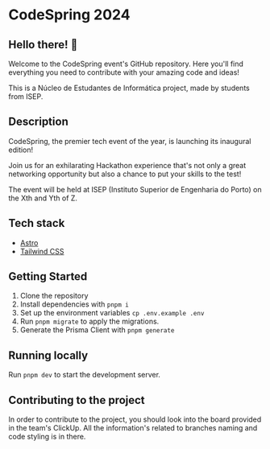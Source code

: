 # CodeSpring 2024

## Hello there! 👋

Welcome to the CodeSpring event's GitHub repository. Here you'll find everything you need to contribute with your amazing code and ideas!

This is a Núcleo de Estudantes de Informática project, made by students from ISEP.

## Description

CodeSpring, the premier tech event of the year, is launching its inaugural edition! 

Join us for an exhilarating Hackathon experience that's not only a great networking opportunity but also a chance to put your skills to the test! 

The event will be held at ISEP (Instituto Superior de Engenharia do Porto) on the Xth and Yth of Z.

## Tech stack

- [Astro](https://astro.build/)
- [Tailwind CSS](https://tailwindcss.com/)

## Getting Started

1. Clone the repository
2. Install dependencies with `pnpm i`
3. Set up the environment variables `cp .env.example .env`
4. Run `pnpm migrate` to apply the migrations.
5. Generate the Prisma Client with `pnpm generate`

## Running locally

Run `pnpm dev` to start the development server.

## Contributing to the project

In order to contribute to the project, you should look into the board provided in the team's ClickUp. All the information's related to branches naming and code styling is in there.
